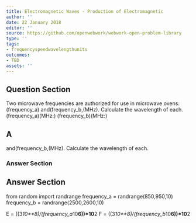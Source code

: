 ```yaml
---
title: Electromagnetic Waves - Production of Electromagnetic
author: ''
date: 22 January 2018
editor: ''
source: https://github.com/openwebwork/webwork-open-problem-library
type: ''
tags:
- frequencyspeedwavelengthunits
outcomes:
- TBD
assets: ''
---
```


## Question Section 

Two microwave frequencies are authorized for use in microwave ovens:(frequency_a) and(frequency_b,(MHz). Calculate the wavelength of each.
(frequency_a)(MHz:)
(frequency_b)(MHz:)

## A
and(frequency_b,(MHz). Calculate the wavelength of each.
### Answer Section


## Answer Section

from random import randrange
frequency_a = randrange(850,950,10)
frequency_b = randrange(2500,2600,10)

E = ((3*10**8)/(frequency_a*10**6))*10**2
F = ((3*10**8)/(frequency_b*10**6))*10**2